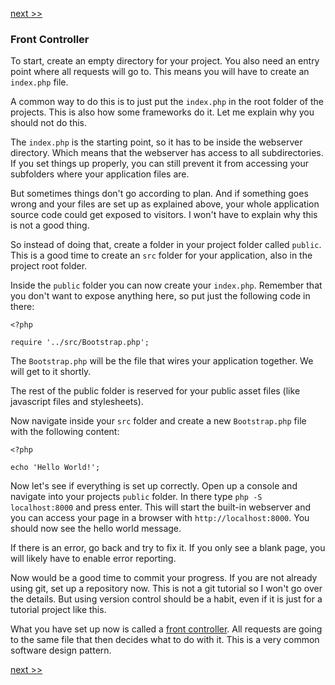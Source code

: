 [next >>](2-composer.md)

### Front Controller

To start, create an empty directory for your project. You also need an entry point where all requests will go to. This means you will have to create an `index.php` file.

A common way to do this is to just put the `index.php` in the root folder of the projects. This is also how some frameworks do it. Let me explain why you should not do this.

The `index.php` is the starting point, so it has to be inside the webserver directory. Which means that the webserver has access to all subdirectories. If you set things up properly, you can still prevent it from accessing your subfolders where your application files are.

But sometimes things don't go according to plan. And if something goes wrong and your files are set up as explained above, your whole application source code could get exposed to visitors. I won't have to explain why this is not a good thing.

So instead of doing that, create a folder in your project folder called `public`. This is a good time to create an `src` folder for your application, also in the project root folder.

Inside the `public` folder you can now create your `index.php`. Remember that you don't want to expose anything here, so put just the following code in there:

```
<?php 

require '../src/Bootstrap.php';
```

The `Bootstrap.php` will be the file that wires your application together. We will get to it shortly.

The rest of the public folder is reserved for your public asset files (like javascript files and stylesheets).

Now navigate inside your `src` folder and create a new `Bootstrap.php` file with the following content:

```
<?php 

echo 'Hello World!';
```

Now let's see if everything is set up correctly. Open up a console and navigate into your projects `public` folder. In there type `php -S localhost:8000` and press enter. This will start the built-in webserver and you can access your page in a browser with `http://localhost:8000`. You should now see the hello world message.

If there is an error, go back and try to fix it. If you only see a blank page, you will likely have to enable error reporting.

Now would be a good time to commit your progress. If you are not already using git, set up a repository now. This is not a git tutorial so I won't go over the details. But using version control should be a habit, even if it is just for a tutorial project like this.

What you have set up now is called a [front controller](http://en.wikipedia.org/wiki/Front_Controller_pattern). All requests are going to the same file that then decides what to do with it. This is a very common software design pattern.

[next >>](2-composer.md)